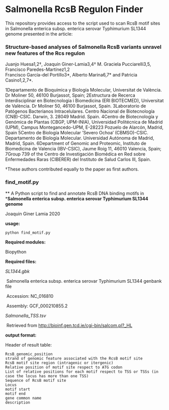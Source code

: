 # Salmonella RcsB Regulon Finder

This repository provides access to the script used to scan RcsB motif sites in Salmonella enterica subsp. enterica serovar Typhimurium SL1344 genome 
presented in the article:

### Structure-based analyses of Salmonella RcsB variants unravel new features of the Rcs regulon

Juanjo Huesa1,2†, Joaquín Giner-Lamia3,4† M. Graciela Pucciarelli3,5, Francisco Paredes-Martínez1,2  
Francisco García-del Portillo3*, Alberto Marina6,7* and Patricia Casino1,2,7*.

1Departamento de Bioquímica y Biología Molecular, Universitat de València. Dr Moliner 50, 46100 Burjassot, Spain; 
2Estructura de Recerca Interdisciplinar en Biotecnologia i Biomedicina (ERI BIOTECMED), Universitat de València. Dr Moliner 50, 46100 Burjassot, Spain. 
3Laboratorio de Patógenos Bacterianos Intracelulares. Centro Nacional de Biotecnología (CNB)-CSIC. Darwin, 3. 28049 Madrid. Spain.
4Centro de Biotecnología y Genómica de Plantas (CBGP, UPM-INIA), Universidad Politécnica de Madrid (UPM), Campus Montegancedo-UPM, E-28223 Pozuelo de Alarcón, Madrid, Spain
5Centro de Biología Molecular ’Severo Ochoa’ (CBMSO)-CSIC. Departamento de Biología Molecular. Universidad Autónoma de Madrid, Madrid, Spain.
6Department of Genomic and Proteomic, Instituto de Biomedicina de Valencia (IBV-CSIC), Jaume Roig 11, 46010 Valencia, Spain; 
7Group 739 of the Centro de Investigación Biomédica en Red sobre Enfermedades Raras (CIBERER) del Instituto de Salud Carlos III, Spain.

†These authors contributed equally to the paper as first authors.



### find_motif.py

** A Python script to find and annotate RcsB DNA binding motifs in ***Salmonella enterica subsp. enterica serovar Typhimurium SL1344 genome**

Joaquin Giner Lamia 2020

**usage:**

`python find_motif.py`

**Required modules:**

Biopython



**Required files:**

*SL1344.gbk*   

​	Salmonella enterica subsp. enterica serovar Typhimurium SL1344 genbank file

​	Accession: NC_016810

​	Assembly: GCF_000210855.2

*Salmonella_TSS.tsv*

​	Retrieved from http://bioinf.gen.tcd.ie/cgi-bin/salcom.pl?_HL



**output format:**

Header of result table:

	RcsB_genomic_position
	strand of genomic feature associated with the RcsB motif site
	RcsB motif site region (intragenic or itergenic)
	Relative position of motif site respect to ATG codon
	List of relative positions for each motif respect to TSS or TSSs (in case the locus has more than one TSS) 
	Sequence of RcsB motif site
	Locus
	motif start
	motif end
	gene common name
	description
